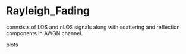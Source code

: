 # Rayleigh_Fading


connsists of LOS and nLOS signals along with scattering and reflection components in AWGN channel.

plots
